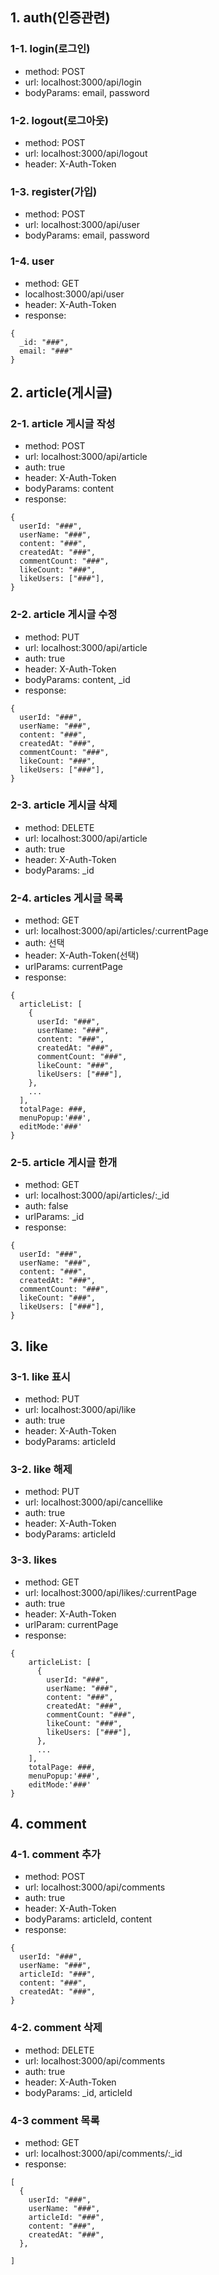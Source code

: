 ## 1. auth(인증관련)

### 1-1. login(로그인)

- method: POST
- url: localhost:3000/api/login
- bodyParams: email, password

### 1-2. logout(로그아웃)

- method: POST
- url: localhost:3000/api/logout
- header: X-Auth-Token

### 1-3. register(가입)

- method: POST
- url: localhost:3000/api/user
- bodyParams: email, password

### 1-4. user

- method: GET
- localhost:3000/api/user
- header: X-Auth-Token
- response:

```
{
  _id: "###",
  email: "###"
}
```

## 2. article(게시글)

### 2-1. article 게시글 작성

- method: POST
- url: localhost:3000/api/article
- auth: true
- header: X-Auth-Token
- bodyParams: content
- response:

```
{
  userId: "###",
  userName: "###",
  content: "###",
  createdAt: "###",
  commentCount: "###",
  likeCount: "###",
  likeUsers: ["###"],
}
```

### 2-2. article 게시글 수정

- method: PUT
- url: localhost:3000/api/article
- auth: true
- header: X-Auth-Token
- bodyParams: content, \_id
- response:

```
{
  userId: "###",
  userName: "###",
  content: "###",
  createdAt: "###",
  commentCount: "###",
  likeCount: "###",
  likeUsers: ["###"],
}
```

### 2-3. article 게시글 삭제

- method: DELETE
- url: localhost:3000/api/article
- auth: true
- header: X-Auth-Token
- bodyParams: \_id

### 2-4. articles 게시글 목록

- method: GET
- url: localhost:3000/api/articles/:currentPage
- auth: 선택
- header: X-Auth-Token(선택)
- urlParams: currentPage
- response:

```
{
  articleList: [
    {
      userId: "###",
      userName: "###",
      content: "###",
      createdAt: "###",
      commentCount: "###",
      likeCount: "###",
      likeUsers: ["###"],
    },
    ...
  ],
  totalPage: ###,
  menuPopup:'###',
  editMode:'###'
}
```

### 2-5. article 게시글 한개

- method: GET
- url: localhost:3000/api/articles/:\_id
- auth: false
- urlParams: \_id
- response:

```
{
  userId: "###",
  userName: "###",
  content: "###",
  createdAt: "###",
  commentCount: "###",
  likeCount: "###",
  likeUsers: ["###"],
}
```

## 3. like

### 3-1. like 표시

- method: PUT
- url: localhost:3000/api/like
- auth: true
- header: X-Auth-Token
- bodyParams: articleId

### 3-2. like 해제

- method: PUT
- url: localhost:3000/api/cancellike
- auth: true
- header: X-Auth-Token
- bodyParams: articleId

### 3-3. likes

- method: GET
- url: localhost:3000/api/likes/:currentPage
- auth: true
- header: X-Auth-Token
- urlParam: currentPage
- response:

```
{
    articleList: [
      {
        userId: "###",
        userName: "###",
        content: "###",
        createdAt: "###",
        commentCount: "###",
        likeCount: "###",
        likeUsers: ["###"],
      },
      ...
    ],
    totalPage: ###,
    menuPopup:'###',
    editMode:'###'
}
```

## 4. comment

### 4-1. comment 추가

- method: POST
- url: localhost:3000/api/comments
- auth: true
- header: X-Auth-Token
- bodyParams: articleId, content
- response:

```
{
  userId: "###",
  userName: "###",
  articleId: "###",
  content: "###",
  createdAt: "###",
}
```

### 4-2. comment 삭제

- method: DELETE
- url: localhost:3000/api/comments
- auth: true
- header: X-Auth-Token
- bodyParams: \_id, articleId

### 4-3 comment 목록

- method: GET
- url: localhost:3000/api/comments/:\_id
- response:

```
[
  {
    userId: "###",
    userName: "###",
    articleId: "###",
    content: "###",
    createdAt: "###",
  },

]

```
